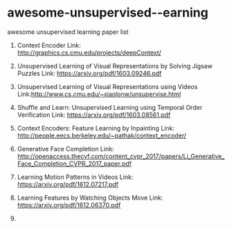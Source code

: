 # awesome-unsupervised--earning
awesome unsupervised learning paper list


1. Context Encoder
Link: http://graphics.cs.cmu.edu/projects/deepContext/

2. Unsupervised Learning of Visual Representations by Solving Jigsaw Puzzles
Link: https://arxiv.org/pdf/1603.09246.pdf

3. Unsupervised Learning of Visual Representations using Videos
Link:http://www.cs.cmu.edu/~xiaolonw/unsupervise.html

4. Shuffle and Learn: Unsupervised Learning using Temporal Order Verification
Link: https://arxiv.org/pdf/1603.08561.pdf

5. Context Encoders: Feature Learning by Inpainting
Link: http://people.eecs.berkeley.edu/~pathak/context_encoder/

6. Generative Face Completion
Link: http://openaccess.thecvf.com/content_cvpr_2017/papers/Li_Generative_Face_Completion_CVPR_2017_paper.pdf

7. Learning Motion Patterns in Videos
Link: https://arxiv.org/pdf/1612.07217.pdf

8. Learning Features by Watching Objects Move
Link: https://arxiv.org/pdf/1612.06370.pdf

9.
